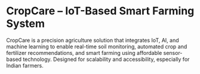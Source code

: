 # CropCare – IoT-Based Smart Farming System

CropCare is a precision agriculture solution that integrates IoT, AI, and machine learning to enable real-time soil monitoring, automated crop and fertilizer recommendations, and smart farming using affordable sensor-based technology. Designed for scalability and accessibility, especially for Indian farmers.



